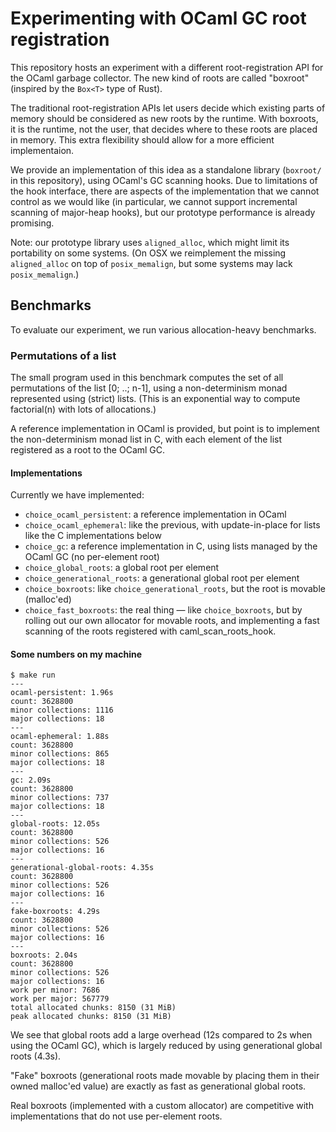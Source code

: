 # Experimenting with OCaml GC root registration

This repository hosts an experiment with a different root-registration
API for the OCaml garbage collector. The new kind of roots are called
"boxroot" (inspired by the `Box<T>` type of Rust).

The traditional root-registration APIs let users decide which existing
parts of memory should be considered as new roots by the runtime. With
boxroots, it is the runtime, not the user, that decides where to these
roots are placed in memory. This extra flexibility should allow for
a more efficient implementaion.

We provide an implementation of this idea as a standalone library
(`boxroot/` in this repository), using OCaml's GC scanning hooks. Due
to limitations of the hook interface, there are aspects of the
implementation that we cannot control as we would like (in particular,
we cannot support incremental scanning of major-heap hooks), but our
prototype performance is already promising.


Note: our prototype library uses `aligned_alloc`, which might limit
its portability on some systems. (On OSX we reimplement the missing
`aligned_alloc` on top of `posix_memalign`, but some systems may lack
`posix_memalign`.)

## Benchmarks

To evaluate our experiment, we run various allocation-heavy
benchmarks.

### Permutations of a list

The small program used in this benchmark computes the set of all
permutations of the list [0; ..; n-1], using a non-determinism monad
represented using (strict) lists. (This is an exponential way to
compute factorial(n) with lots of allocations.)

A reference implementation in OCaml is provided, but point is to
implement the non-determinism monad list in C, with each element of
the list registered as a root to the OCaml GC.

#### Implementations

Currently we have implemented:
- `choice_ocaml_persistent`: a reference implementation in OCaml
- `choice_ocaml_ephemeral`: like the previous, with update-in-place
  for lists like the C implementations below
- `choice_gc`: a reference implementation in C,
  using lists managed by the OCaml GC (no per-element root)
- `choice_global_roots`: a global root per element
- `choice_generational_roots`: a generational global root per element
- `choice_boxroots`: like `choice_generational_roots`, but the root is
  movable (malloc'ed)
- `choice_fast_boxroots`: the real thing — like `choice_boxroots`, but
  by rolling out our own allocator for movable roots, and implementing
  a fast scanning of the roots registered with caml_scan_roots_hook.

#### Some numbers on my machine

```
$ make run
---
ocaml-persistent: 1.96s
count: 3628800
minor collections: 1116
major collections: 18
---
ocaml-ephemeral: 1.88s
count: 3628800
minor collections: 865
major collections: 18
---
gc: 2.09s
count: 3628800
minor collections: 737
major collections: 18
---
global-roots: 12.05s
count: 3628800
minor collections: 526
major collections: 16
---
generational-global-roots: 4.35s
count: 3628800
minor collections: 526
major collections: 16
---
fake-boxroots: 4.29s
count: 3628800
minor collections: 526
major collections: 16
---
boxroots: 2.04s
count: 3628800
minor collections: 526
major collections: 16
work per minor: 7686
work per major: 567779
total allocated chunks: 8150 (31 MiB)
peak allocated chunks: 8150 (31 MiB)
```

We see that global roots add a large overhead (12s compared to 2s when
using the OCaml GC), which is largely reduced by using generational
global roots (4.3s).

"Fake" boxroots (generational roots made movable by placing them in
their owned malloc'ed value) are exactly as fast as generational
global roots.

Real boxroots (implemented with a custom allocator) are competitive
with implementations that do not use per-element roots.
